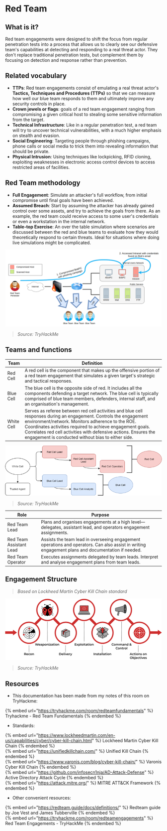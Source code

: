 # Red Team

## What is it?

Red team engagements were designed to shift the focus from regular penetration tests into a process that allows us to clearly see our defensive team's capabilities at detecting and responding to a real threat actor. They don't replace traditional penetration tests, but complement them by focusing on detection and response rather than prevention.

## Related vocabulary

- **TTPs**: Red team engagements consist of emulating a real threat actor's **Tactics, Techniques and Procedures (TTPs)** so that we can measure how well our blue team responds to them and ultimately improve any security controls in place.
- **Crown jewels or flags**: goals of a red team engagement ranging from compromising a given critical host to stealing some sensitive information from the target.  
- **Technical Infrastructure**: Like in a regular penetration test, a red team will try to uncover technical vulnerabilities, with a much higher emphasis on stealth and evasion.
- **Social Engineering**: Targeting people through phishing campaigns, phone calls or social media to trick them into revealing information that should be private.
- **Physical Intrusion**: Using techniques like lockpicking, RFID cloning, exploiting weaknesses in electronic access control devices to access restricted areas of facilities.

## Red Team methodology

- **Full Engagement**: Simulate an attacker's full workflow, from initial compromise until final goals have been achieved.
- **Assumed Breach**: Start by assuming the attacker has already gained control over some assets, and try to achieve the goals from there. As an example, the red team could receive access to some user's credentials or even a workstation in the internal network.
- **Table-top Exercise**:  An over the table simulation where scenarios are discussed between the red and blue teams to evaluate how they would theoretically respond to certain threats. Ideal for situations where doing live simulations might be complicated.

![Red Team engagement](../.res/2022-09-09-17-08-06.png)  

> *Source: TryHackMe*

## Teams and functions

| Team | Definition |
|------|------------|
|Red Cell | A red cell is the component that makes up the offensive portion of a red team engagement that simulates a given target's strategic and tactical responses.|
|Blue Cell | The blue cell is the opposite side of red. It includes all the components defending a target network. The blue cell is typically comprised of blue team members, defenders, internal staff, and an organisation's management.|
|White Cell | Serves as referee between red cell activities and blue cell responses during an engagement. Controls the engagement environment/network. Monitors adherence to the ROE. Coordinates activities required to achieve engagement goals. Correlates red cell activities with defensive actions. Ensures the engagement is conducted without bias to either side.|

![Engagement Hierarchy](../.res/2022-09-09-17-14-01.png)  
> *Source: TryHackMe*

|Role|Purpose|
|----|-------|
|Red Team Lead|Plans and organises engagements at a high level—delegates, assistant lead, and operators engagement assignments.|
|Red Team Assistant Lead | Assists the team lead in overseeing engagement operations and operators. Can also assist in writing engagement plans and documentation if needed.|
|Red Team Operator | Executes assignments delegated by team leads. Interpret and analyse engagement plans from team leads.|

## Engagement Structure

> *Based on Lockheed Martin Cyber Kill Chain standard*  

![Structure](../.res/2022-09-09-17-30-45.png)  

> *Source: TryHackMe*

## Resources

- This documentation has been made from my notes of this room on TryHackme:  

{% embed url="https://tryhackme.com/room/redteamfundamentals" %} Tryhackme - Red Team Fundamentals {% endembed %}  

- Standards:

{% embed url="https://www.lockheedmartin.com/en-us/capabilities/cyber/cyber-kill-chain.html" %} Lockheed Martin Cyber Kill Chain {% endembed %}  
{% embed url="https://unifiedkillchain.com/" %} Unified Kill Chain {% endembed %}  
{% embed url="https://www.varonis.com/blog/cyber-kill-chain/" %} Varonis Cyber Kill Chain {% endembed %}  
{% embed url="https://github.com/infosecn1nja/AD-Attack-Defense" %} Active Directory Attack Cycle {% endembed %}  
{% embed url="https://attack.mitre.org/" %} MITRE ATT&CK Framework {% endembed %}  

- Other convenient resources:  

{% embed url="https://redteam.guide/docs/definitions/" %} Redteam guide by Joe Vest and James Tubberville {% endembed %}  
{% embed url="https://tryhackme.com/room/redteamengagements" %} Red Team Engagements - TryHackMe {% endembed %}
